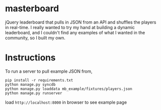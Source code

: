 # masterboard
jQuery leaderboard that pulls in JSON from an API and shuffles the players in real-time. I really wanted to try my hand at building a dynamic leaderboard, and I couldn't find any examples of what I wanted in the community, so I built my own.

# Instructions
To run a server to pull example JSON from,
```
pip install -r requirements.txt
python manage.py syncdb
python manage.py loaddata mb_example/fixtures/players.json
python manage.py runserver
```
load `http://localhost:8000` in browser to see example page

